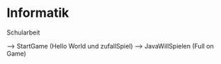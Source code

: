 # Informatik
Schularbeit

--> StartGame (Hello World und zufallSpiel)
--> JavaWillSpielen (Full on Game)
